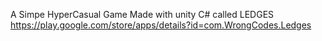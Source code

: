 A Simpe HyperCasual Game Made with unity C# called LEDGES
https://play.google.com/store/apps/details?id=com.WrongCodes.Ledges
